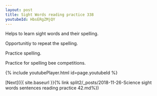 ```yaml
---
layout: post
title: Sight Words reading practice 338
youtubeId: HbsERgZMjQY
---
```

 
 
Helps to learn sight words and their spelling.

Opportunitiy to repeat the spelling. 

Practice spelling. 
 
Practice for spelling bee competitions. 
 
{% include youtubePlayer.html id=page.youtubeId %}
 
 

[Next]({{ site.baseurl }}{% link  split2/_posts/2018-11-26-Science sight words sentences reading practice 42.md%})
 
